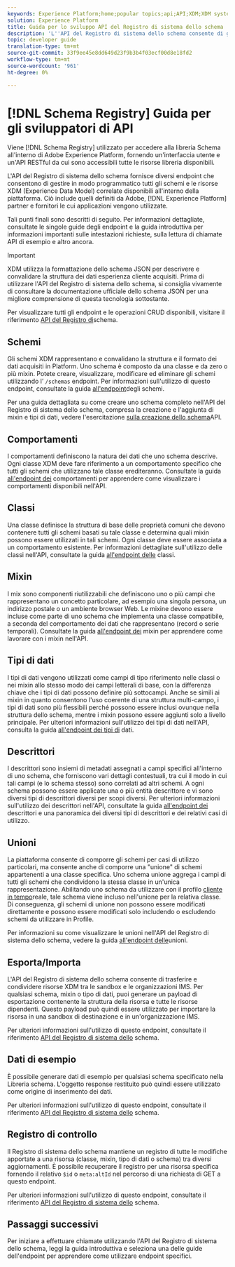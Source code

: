 ```yaml
---
keywords: Experience Platform;home;popular topics;api;API;XDM;XDM system;;experience data model;Experience data model;Experience Data Model;data model;Data Model;schema registry;Schema Registry;
solution: Experience Platform
title: Guida per lo sviluppo API del Registro di sistema dello schema
description: 'L''API del Registro di sistema dello schema consente di gestire in modo programmatico tutti gli schemi e le relative risorse XDM disponibili all''interno  Experience Platform. '
topic: developer guide
translation-type: tm+mt
source-git-commit: 33f9ee45e8dd649d23f9b3b4f03ecf00d8e18fd2
workflow-type: tm+mt
source-wordcount: '961'
ht-degree: 0%

---
```



# [!DNL Schema Registry] Guida per gli sviluppatori di API

Viene [!DNL Schema Registry] utilizzato per accedere alla libreria Schema all&#39;interno di Adobe Experience Platform, fornendo un&#39;interfaccia utente e un&#39;API RESTful da cui sono accessibili tutte le risorse libreria disponibili.

L&#39;API del Registro di sistema dello schema fornisce diversi endpoint che consentono di gestire in modo programmatico tutti gli schemi e le risorse XDM (Experience Data Model) correlate disponibili all&#39;interno della piattaforma. Ciò include quelli definiti da  Adobe, [!DNL Experience Platform] partner e fornitori le cui applicazioni vengono utilizzate.

Tali punti finali sono descritti di seguito. Per informazioni dettagliate, consultate le singole guide degli endpoint e la guida [](./getting-started.md) introduttiva per informazioni importanti sulle intestazioni richieste, sulla lettura di chiamate API di esempio e altro ancora.

>[!IMPORTANT]
>
>XDM utilizza la formattazione dello schema JSON per descrivere e convalidare la struttura dei dati esperienza cliente acquisiti. Prima di utilizzare l&#39;API del Registro di sistema dello schema, si consiglia vivamente di consultare la documentazione [](https://json-schema.org/) ufficiale dello schema JSON per una migliore comprensione di questa tecnologia sottostante.

Per visualizzare tutti gli endpoint e le operazioni CRUD disponibili, visitare il riferimento [API del Registro di](https://www.adobe.io/apis/experienceplatform/home/api-reference.html#!acpdr/swagger-specs/schema-registry.yaml)schema.

## Schemi

Gli schemi XDM rappresentano e convalidano la struttura e il formato dei dati acquisiti in Platform. Uno schema è composto da una classe e da zero o più mixin. Potete creare, visualizzare, modificare ed eliminare gli schemi utilizzando l’ `/schemas` endpoint. Per informazioni sull&#39;utilizzo di questo endpoint, consultate la guida [all&#39;endpoint](./schemas.md)degli schemi.

Per una guida dettagliata su come creare uno schema completo nell&#39;API del Registro di sistema dello schema, compresa la creazione e l&#39;aggiunta di mixin e tipi di dati, vedere l&#39;esercitazione [sulla creazione dello schema](../tutorials/create-schema-api.md)API.

## Comportamenti

I comportamenti definiscono la natura dei dati che uno schema descrive. Ogni classe XDM deve fare riferimento a un comportamento specifico che tutti gli schemi che utilizzano tale classe erediteranno. Consultate la guida [all&#39;endpoint dei](./behaviors.md) comportamenti per apprendere come visualizzare i comportamenti disponibili nell&#39;API.

## Classi

Una classe definisce la struttura di base delle proprietà comuni che devono contenere tutti gli schemi basati su tale classe e determina quali mixin possono essere utilizzati in tali schemi. Ogni classe deve essere associata a un comportamento esistente. Per informazioni dettagliate sull&#39;utilizzo delle classi nell&#39;API, consultate la guida [all&#39;endpoint delle](./classes.md) classi.

## Mixin

I mix sono componenti riutilizzabili che definiscono uno o più campi che rappresentano un concetto particolare, ad esempio una singola persona, un indirizzo postale o un ambiente browser Web. Le mixine devono essere incluse come parte di uno schema che implementa una classe compatibile, a seconda del comportamento dei dati che rappresentano (record o serie temporali). Consultate la guida [all&#39;endpoint dei](./mixins.md) mixin per apprendere come lavorare con i mixin nell&#39;API.

## Tipi di dati

I tipi di dati vengono utilizzati come campi di tipo riferimento nelle classi o nei mixin allo stesso modo dei campi letterali di base, con la differenza chiave che i tipi di dati possono definire più sottocampi. Anche se simili ai mixin in quanto consentono l&#39;uso coerente di una struttura multi-campo, i tipi di dati sono più flessibili perché possono essere inclusi ovunque nella struttura dello schema, mentre i mixin possono essere aggiunti solo a livello principale. Per ulteriori informazioni sull&#39;utilizzo dei tipi di dati nell&#39;API, consulta la guida [all&#39;endpoint dei tipi di](./data-types.md) dati.

## Descrittori

I descrittori sono insiemi di metadati assegnati a campi specifici all&#39;interno di uno schema, che forniscono vari dettagli contestuali, tra cui il modo in cui tali campi (e lo schema stesso) sono correlati ad altri schemi. A ogni schema possono essere applicate una o più entità descrittore e vi sono diversi tipi di descrittori diversi per scopi diversi. Per ulteriori informazioni sull&#39;utilizzo dei descrittori nell&#39;API, consultate la guida [all&#39;endpoint dei](./descriptors.md) descrittori e una panoramica dei diversi tipi di descrittori e dei relativi casi di utilizzo.

## Unioni

La piattaforma consente di comporre gli schemi per casi di utilizzo particolari, ma consente anche di comporre una &quot;unione&quot; di schemi appartenenti a una classe specifica. Uno schema unione aggrega i campi di tutti gli schemi che condividono la stessa classe in un&#39;unica rappresentazione. Abilitando uno schema da utilizzare con il profilo [cliente in tempo](../../profile/home.md)reale, tale schema viene incluso nell&#39;unione per la relativa classe. Di conseguenza, gli schemi di unione non possono essere modificati direttamente e possono essere modificati solo includendo o escludendo schemi da utilizzare in Profile.

Per informazioni su come visualizzare le unioni nell&#39;API del Registro di sistema dello schema, vedere la guida [all&#39;endpoint delle](./unions.md)unioni.

## Esporta/Importa

L&#39;API del Registro di sistema dello schema consente di trasferire e condividere risorse XDM tra le sandbox e le organizzazioni IMS. Per qualsiasi schema, mixin o tipo di dati, puoi generare un payload di esportazione contenente la struttura della risorsa e tutte le risorse dipendenti. Questo payload può quindi essere utilizzato per importare la risorsa in una sandbox di destinazione e in un&#39;organizzazione IMS.

Per ulteriori informazioni sull&#39;utilizzo di questo endpoint, consultate il riferimento [API del Registro di sistema dello](https://www.adobe.io/apis/experienceplatform/home/api-reference.html#!acpdr/swagger-specs/schema-registry.yaml) schema.

## Dati di esempio

È possibile generare dati di esempio per qualsiasi schema specificato nella Libreria schema. L&#39;oggetto response restituito può quindi essere utilizzato come origine di inserimento dei dati.

Per ulteriori informazioni sull&#39;utilizzo di questo endpoint, consultate il riferimento [API del Registro di sistema dello](https://www.adobe.io/apis/experienceplatform/home/api-reference.html#!acpdr/swagger-specs/schema-registry.yaml) schema.

## Registro di controllo

Il Registro di sistema dello schema mantiene un registro di tutte le modifiche apportate a una risorsa (classe, mixin, tipo di dati o schema) tra diversi aggiornamenti. È possibile recuperare il registro per una risorsa specifica fornendo il relativo `$id` o `meta:altId` nel percorso di una richiesta di GET a questo endpoint.

Per ulteriori informazioni sull&#39;utilizzo di questo endpoint, consultate il riferimento [API del Registro di sistema dello](https://www.adobe.io/apis/experienceplatform/home/api-reference.html#!acpdr/swagger-specs/schema-registry.yaml) schema.

## Passaggi successivi

Per iniziare a effettuare chiamate utilizzando l&#39;API del Registro di sistema dello schema, leggi la guida [](./getting-started.md) introduttiva e seleziona una delle guide dell&#39;endpoint per apprendere come utilizzare endpoint specifici.